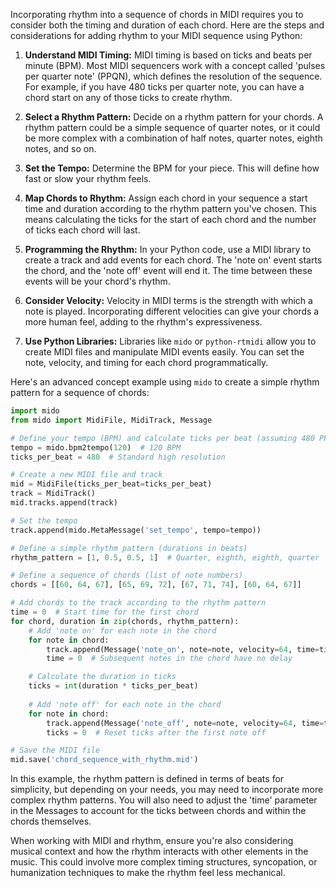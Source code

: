 Incorporating rhythm into a sequence of chords in MIDI requires you to consider both the timing and duration of each chord. Here are the steps and considerations for adding rhythm to your MIDI sequence using Python:

1. **Understand MIDI Timing:**
   MIDI timing is based on ticks and beats per minute (BPM). Most MIDI sequencers work with a concept called 'pulses per quarter note' (PPQN), which defines the resolution of the sequence. For example, if you have 480 ticks per quarter note, you can have a chord start on any of those ticks to create rhythm.

2. **Select a Rhythm Pattern:**
   Decide on a rhythm pattern for your chords. A rhythm pattern could be a simple sequence of quarter notes, or it could be more complex with a combination of half notes, quarter notes, eighth notes, and so on.

3. **Set the Tempo:**
   Determine the BPM for your piece. This will define how fast or slow your rhythm feels.

4. **Map Chords to Rhythm:**
   Assign each chord in your sequence a start time and duration according to the rhythm pattern you've chosen. This means calculating the ticks for the start of each chord and the number of ticks each chord will last.

5. **Programming the Rhythm:**
   In your Python code, use a MIDI library to create a track and add events for each chord. The 'note on' event starts the chord, and the 'note off' event will end it. The time between these events will be your chord's rhythm.

6. **Consider Velocity:**
   Velocity in MIDI terms is the strength with which a note is played. Incorporating different velocities can give your chords a more human feel, adding to the rhythm's expressiveness.

7. **Use Python Libraries:**
   Libraries like `mido` or `python-rtmidi` allow you to create MIDI files and manipulate MIDI events easily. You can set the note, velocity, and timing for each chord programmatically.

Here's an advanced concept example using `mido` to create a simple rhythm pattern for a sequence of chords:

```python
import mido
from mido import MidiFile, MidiTrack, Message

# Define your tempo (BPM) and calculate ticks per beat (assuming 480 PPQN)
tempo = mido.bpm2tempo(120)  # 120 BPM
ticks_per_beat = 480  # Standard high resolution

# Create a new MIDI file and track
mid = MidiFile(ticks_per_beat=ticks_per_beat)
track = MidiTrack()
mid.tracks.append(track)

# Set the tempo
track.append(mido.MetaMessage('set_tempo', tempo=tempo))

# Define a simple rhythm pattern (durations in beats)
rhythm_pattern = [1, 0.5, 0.5, 1]  # Quarter, eighth, eighth, quarter

# Define a sequence of chords (list of note numbers)
chords = [[60, 64, 67], [65, 69, 72], [67, 71, 74], [60, 64, 67]]

# Add chords to the track according to the rhythm pattern
time = 0  # Start time for the first chord
for chord, duration in zip(chords, rhythm_pattern):
    # Add 'note on' for each note in the chord
    for note in chord:
        track.append(Message('note_on', note=note, velocity=64, time=time))
        time = 0  # Subsequent notes in the chord have no delay

    # Calculate the duration in ticks
    ticks = int(duration * ticks_per_beat)
    
    # Add 'note off' for each note in the chord
    for note in chord:
        track.append(Message('note_off', note=note, velocity=64, time=ticks))
        ticks = 0  # Reset ticks after the first note off

# Save the MIDI file
mid.save('chord_sequence_with_rhythm.mid')
```

In this example, the rhythm pattern is defined in terms of beats for simplicity, but depending on your needs, you may need to incorporate more complex rhythm patterns. You will also need to adjust the 'time' parameter in the Messages to account for the ticks between chords and within the chords themselves.

When working with MIDI and rhythm, ensure you're also considering musical context and how the rhythm interacts with other elements in the music. This could involve more complex timing structures, syncopation, or humanization techniques to make the rhythm feel less mechanical.